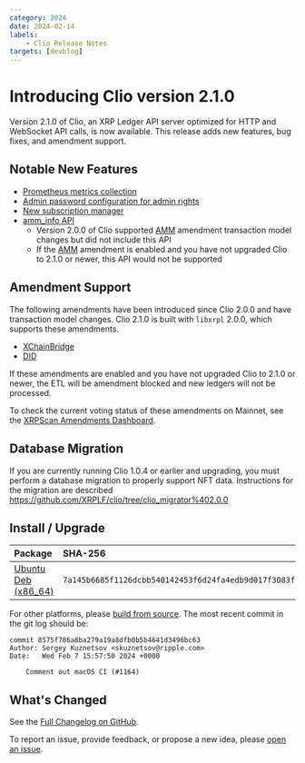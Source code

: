 ```yaml
---
category: 2024
date: 2024-02-14
labels:
    - Clio Release Notes
targets: [devblog]
---
```

# Introducing Clio version 2.1.0

Version 2.1.0 of Clio, an XRP Ledger API server optimized for HTTP and WebSocket API calls, is now available. This release adds new features, bug fixes, and amendment support.

## Notable New Features
* [Prometheus metrics collection](https://github.com/XRPLF/clio?tab=readme-ov-file#prometheus-metrics-collection)
* [Admin password configuration for admin rights](https://github.com/XRPLF/clio?tab=readme-ov-file#admin-rights-for-requests)
* [New subscription manager](https://github.com/XRPLF/clio/pull/1071)
* [amm_info API](https://xrpl.org/amm_info.html#amm_info)
  * Version 2.0.0 of Clio supported [AMM](https://xrpl.org/known-amendments.html#amm) amendment transaction model changes but did not include this API
  * If the [AMM](https://xrpl.org/known-amendments.html#amm) amendment is enabled and you have not upgraded Clio to 2.1.0 or newer, this API would not be supported

## Amendment Support
The following amendments have been introduced since Clio 2.0.0 and have transaction model changes.  Clio 2.1.0 is built with `libxrpl` 2.0.0, which supports these amendments.

* [XChainBridge](https://xrpl.org/known-amendments.html#xchainbridge)
* [DID](https://xrpl.org/known-amendments.html#did)

If these amendments are enabled and you have not upgraded Clio to 2.1.0 or newer, the ETL will be amendment blocked and new ledgers will not be processed.

To check the current voting status of these amendments on Mainnet, see the [XRPScan Amendments Dashboard](https://xrpscan.com/amendments).

## Database Migration
If you are currently running Clio 1.0.4 or earlier and upgrading, you must perform a database migration to properly support NFT data.  Instructions for the migration are described https://github.com/XRPLF/clio/tree/clio_migrator%402.0.0

## Install / Upgrade

| Package | SHA-256 |
|:--------|:--------|
| [Ubuntu Deb (x86_64)](https://github.com/XRPLF/clio/releases/download/2.1.0/clio_2.1.0-1_amd64.deb) | `7a145b6685f1126dcbb540142453f6d24fa4edb9d017f3083f159c1dcabf2691` |

For other platforms, please [build from source](https://github.com/XRPLF/clio/releases/tag/2.1.0). The most recent commit in the git log should be:

```text
commit 8575f786a8ba279a19a8dfb0b5b4641d3496bc63
Author: Sergey Kuznetsov <skuznetsov@ripple.com>
Date:   Wed Feb 7 15:57:50 2024 +0000

    Comment out macOS CI (#1164)
```

## What's Changed

See the [Full Changelog on GitHub](https://github.com/XRPLF/clio/compare/2.0.0...2.1.0).

To report an issue, provide feedback, or propose a new idea, please [open an issue](https://github.com/XRPLF/clio/issues).

